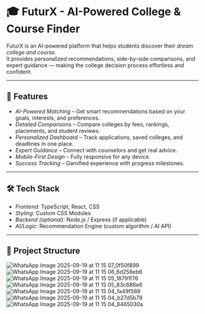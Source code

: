 # 🎓 FuturX - AI-Powered College & Course Finder  

FuturX is an AI-powered platform that helps students discover their *dream college and course*.  
It provides personalized recommendations, side-by-side comparisons, and expert guidance — making the college decision process effortless and confident.  

---

## 🚀 Features
- *AI-Powered Matching* – Get smart recommendations based on your goals, interests, and preferences.  
- *Detailed Comparisons* – Compare colleges by fees, rankings, placements, and student reviews.  
- *Personalized Dashboard* – Track applications, saved colleges, and deadlines in one place.  
- *Expert Guidance* – Connect with counselors and get real advice.  
- *Mobile-First Design* – Fully responsive for any device.  
- *Success Tracking* – Gamified experience with progress milestones.  

---

## 🛠 Tech Stack
- *Frontend:* TypeScript, React, CSS  
- *Styling:* Custom CSS Modules  
- *Backend (optional):* Node.js / Express (if applicable)  
- *AI/Logic:* Recommendation Engine (custom algorithm / AI API)  

---

## 📂 Project Structure
![WhatsApp Image 2025-09-19 at 11 15 07_0f50f899](https://github.com/user-attachments/assets/550dbb9e-e524-4d92-b946-bc21d27fbed6)
![WhatsApp Image 2025-09-19 at 11 15 06_6d258eb6](https://github.com/user-attachments/assets/401a6934-c4d6-46c9-85c3-e16bd5df285a)
![WhatsApp Image 2025-09-19 at 11 15 05_18791f76](https://github.com/user-attachments/assets/4c5863be-0981-413f-93ec-ec1a8fe1ad46)
![WhatsApp Image 2025-09-19 at 11 15 05_83c686e6](https://github.com/user-attachments/assets/9e911994-db34-4341-a682-bf44de14919f)
![WhatsApp Image 2025-09-19 at 11 15 04_fa49f589](https://github.com/user-attachments/assets/c8216537-a984-492d-bd3b-0613b0b9fa91)
![WhatsApp Image 2025-09-19 at 11 15 04_b27d5b79](https://github.com/user-attachments/assets/3284e09c-78b0-49c6-a3af-1d032106874f)
![WhatsApp Image 2025-09-19 at 11 15 04_8465030a](https://github.com/user-attachments/assets/b1ff6da5-6303-4d42-aaa5-383eaaaef355)
